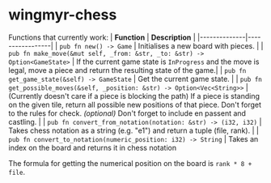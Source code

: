 # wingmyr-chess

Functions that currently work:
| **Function** | **Description** |
|--------------|-----------------|
| `pub fn new() -> Game` | Initialises a new board with pieces. |
| `pub fn make_move(&mut self, _from: &str, _to: &str) -> Option<GameState>` | If the current game state is `InProgress` and the move is legal, move a piece and return the resulting state of the game.|
| `pub fn get_game_state(&self) -> GameState` | Get the current game state. |
| `pub fn get_possible_moves(&self, _position: &str) -> Option<Vec<String>>` | (Currently doesn't care if a piece is blocking the path) If a piece is standing on the given tile, return all possible new positions of that piece. Don't forget to the rules for check. _(optional)_ Don't forget to include en passent and castling. |
| `pub fn convert_from_notation(notation: &str) -> (i32, i32)` | Takes chess notation as a string (e.g. "e1") and return a tuple (file, rank). |
| `pub fn convert_to_notation(numeric_position: i32) -> String` | Takes an index on the board and returns it in chess notation

The formula for getting the numerical position on the board is `rank * 8 + file`.

